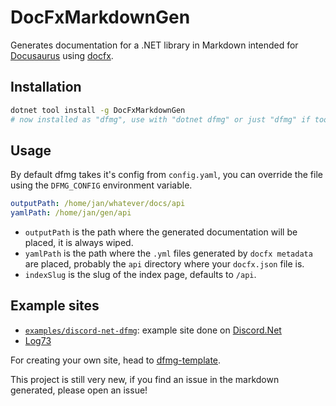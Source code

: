 # DocFxMarkdownGen

Generates documentation for a .NET library in Markdown intended for [Docusaurus](https://docusaurus.io/) using [docfx](https://github.com/dotnet/docfx).

## Installation

```sh
dotnet tool install -g DocFxMarkdownGen
# now installed as "dfmg", use with "dotnet dfmg" or just "dfmg" if tools are in PATH
```

## Usage

By default dfmg takes it's config from `config.yaml`, you can override the file using the `DFMG_CONFIG` environment variable.

```yaml
outputPath: /home/jan/whatever/docs/api
yamlPath: /home/jan/gen/api
```

- `outputPath` is the path where the generated documentation will be placed, it is always wiped.
- `yamlPath` is the path where the `.yml` files generated by `docfx metadata` are placed, probably the `api` directory where your `docfx.json` file is.
- `indexSlug` is the slug of the index page, defaults to `/api`.

## Example sites

- [`examples/discord-net-dfmg`](https://discord-net-dfmg.jan0660.dev/api): example site done on [Discord.Net](https://github.com/discord-net/Discord.Net)
- [Log73](https://latest-log73.jan0660.dev/api)

For creating your own site, head to [dfmg-template](https://github.com/Jan0660/dfmg-template).

This project is still very new, if you find an issue in the markdown generated, please open an issue!
